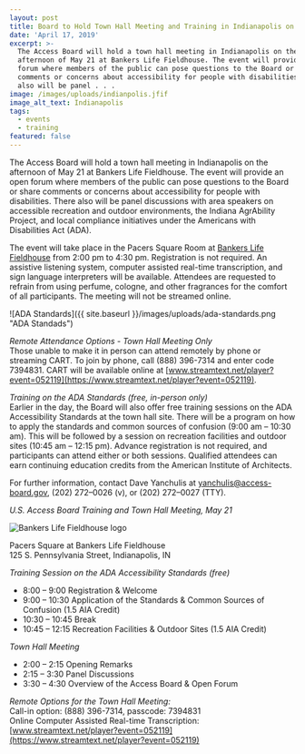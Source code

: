 ```yaml
---
layout: post
title: Board to Hold Town Hall Meeting and Training in Indianapolis on May 21
date: 'April 17, 2019'
excerpt: >-
  The Access Board will hold a town hall meeting in Indianapolis on the
  afternoon of May 21 at Bankers Life Fieldhouse. The event will provide an open
  forum where members of the public can pose questions to the Board or share
  comments or concerns about accessibility for people with disabilities. There
  also will be panel . . .
image: /images/uploads/indianpolis.jfif
image_alt_text: Indianapolis
tags:
  - events
  - training
featured: false
---
```



The Access Board will hold a town hall meeting in Indianapolis on the afternoon of May 21 at Bankers Life Fieldhouse. The event will provide an open forum where members of the public can pose questions to the Board or share comments or concerns about accessibility for people with disabilities. There also will be panel discussions with area speakers on accessible recreation and outdoor environments, the Indiana AgrAbility Project, and local compliance initiatives under the Americans with Disabilities Act (ADA).

The event will take place in the Pacers Square Room at [Bankers Life Fieldhouse](https://www.bankerslifefieldhouse.com/) from 2:00 pm to 4:30 pm. Registration is not required. An assistive listening system, computer assisted real-time transcription, and sign language interpreters will be available. Attendees are requested to refrain from using perfume, cologne, and other fragrances for the comfort of all participants. The meeting will not be streamed online.

![ADA Standards]({{ site.baseurl }}/images/uploads/ada-standards.png "ADA Standads")

*Remote Attendance Options - Town Hall Meeting Only*\
Those unable to make it in person can attend remotely by phone or streaming CART. To join by phone, call (888) 396-7314 and enter code 7394831. CART will be available online at [www.streamtext.net/player?event=052119](https://www.streamtext.net/player?event=052119).

*Training on the ADA Standards (free, in-person only)*\
Earlier in the day, the Board will also offer free training sessions on the ADA Accessibility Standards at the town hall site. There will be a program on how to apply the standards and common sources of confusion (9:00 am – 10:30 am). This will be followed by a session on recreation facilities and outdoor sites (10:45 am – 12:15 pm). Advance registration is not required, and participants can attend either or both sessions. Qualified attendees can earn continuing education credits from the American Institute of Architects.

For further information, contact Dave Yanchulis at [yanchulis@access-board.gov](mailto:yanchulis@access-board.gov), (202) 272–0026 (v), or (202) 272–0027 (TTY).

*U.S. Access Board Training and Town Hall Meeting, May 21*

![Bankers Life Fieldhouse logo](https://www.access-board.gov/images/News/bankerslife.png)

Pacers Square at Bankers Life Fieldhouse<br>
125 S. Pennsylvania Street, Indianapolis, IN

*Training Session on the ADA Accessibility Standards (free)*
* 8:00 – 9:00 Registration & Welcome
* 9:00 – 10:30 Application of the Standards & Common Sources of Confusion (1.5 AIA Credit)
* 10:30 – 10:45 Break
* 10:45 – 12:15 Recreation Facilities & Outdoor Sites (1.5 AIA Credit)

*Town Hall Meeting*
* 2:00 – 2:15 Opening Remarks
* 2:15 – 3:30 Panel Discussions
* 3:30 – 4:30 Overview of the Access Board & Open Forum

*Remote Options for the Town Hall Meeting:*\
Call-in option: (888) 396-7314, passcode: 7394831\
Online Computer Assisted Real-time Transcription: [www.streamtext.net/player?event=052119](https://www.streamtext.net/player?event=052119)

